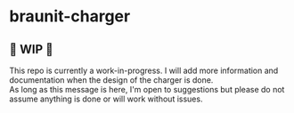# braunit-charger

## :construction: WIP :construction:
This repo is currently a work-in-progress. I will add more information and documentation when the design of the charger is done.  
As long as this message is here, I'm open to suggestions but please do not assume anything is done or will work without issues.
